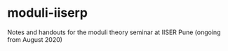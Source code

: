# moduli-iiserp
Notes and handouts for the moduli theory seminar at IISER Pune (ongoing from August 2020)
